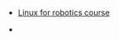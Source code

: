 - [Linux for robotics course](https://www.youtube.com/redirect?event=video_description&redir_token=QUFFLUhqbUR1akhVNDFJdnFXSUhZaXMzempSODZPbTFYd3xBQ3Jtc0trT2JCblNJbVFwTkIyeVo2NkFxN0hycDlycVA3eC1nZFZnNkxndXRRYlA5NXFiRGdGclVvSUlHRldzSHB6SkM0WWJYNU5PaER6bWpxYlFTbXVFTEMxQksyVmhvMlhNNWxqY09JN3BfNHVBZEZTRmctSQ&q=https%3A%2F%2Fapp.theconstruct.ai%2Fcourses%2F185&v=ZD1WHWE0504)

-
